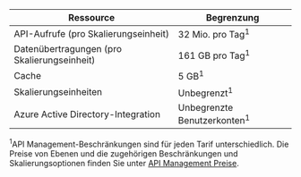 | Ressource                          | Begrenzung                                    |
|-----------------------------------|------------------------------------------|
| API-Aufrufe (pro Skalierungseinheit)     | 32 Mio. pro Tag<sup>1</sup>            |
| Datenübertragungen (pro Skalierungseinheit) | 161 GB pro Tag<sup>1</sup> |
| Cache                             | 5 GB<sup>1</sup> |
| Skalierungseinheiten                    | Unbegrenzt<sup>1</sup> |
| Azure Active Directory-Integration| Unbegrenzte Benutzerkonten<sup>1</sup> |

<sup>1</sup>API Management-Beschränkungen sind für jeden Tarif unterschiedlich. Die Preise von Ebenen und die zugehörigen Beschränkungen und Skalierungsoptionen finden Sie unter [API Management Preise](http://azure.microsoft.com/pricing/details/api-management/).

